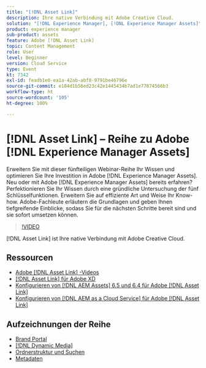 ```yaml
---
title: "[!DNL Asset Link]"
description: Ihre native Verbindung mit Adobe Creative Cloud.
solution: "[!DNL Experience Manager], [!DNL Experience Manager Assets]"
product: experience manager
sub-product: assets
feature: Adobe [!DNL Asset Link]
topic: Content Management
role: User
level: Beginner
version: Cloud Service
type: Event
kt: 7342
exl-id: feadb1e0-ea1a-42ab-abf8-9791be46796e
source-git-commit: e184d1b56ed23c42e1445434b7ad1e77874566b3
workflow-type: ht
source-wordcount: '105'
ht-degree: 100%

---
```


# [!DNL Asset Link] – Reihe zu Adobe [!DNL Experience Manager Assets]

Erweitern Sie mit dieser fünfteiligen Webinar-Reihe Ihr Wissen und optimieren Sie Ihre Investition in Adobe [!DNL Experience Manager Assets]. Neu oder mit Adobe [!DNL Experience Manager Assets] bereits erfahren? Perfektionieren Sie Ihr Wissen durch eine gründliche Untersuchung der fünf Schlüsselfunktionen. Erweitern Sie auf effiziente Art und Weise Ihr Know-how. Adobe-Fachleute erläutern die Grundlagen und geben Ihnen tiefgreifende Einblicke, sodass Sie für die nächsten Schritte bereit sind und sie sofort umsetzen können.

>[!VIDEO](https://video.tv.adobe.com/v/332127/?quality=12&learn=on&hidetitle=true)

[!DNL Asset Link] ist Ihre native Verbindung mit Adobe Creative Cloud.

## Ressourcen

* [Adobe [!DNL Asset Link] -Videos](https://experienceleague.adobe.com/de/docs/experience-manager-learn/assets/adobe-asset-link/launch-adobe-asset-link)
* [[!DNL Asset Link] für Adobe XD](https://helpx.adobe.com/de/enterprise/using/adobe-asset-link-for-xd.html)
* [Konfigurieren von [!DNL AEM Assets] 6.5 und 6.4 für Adobe [!DNL Asset Link]](https://helpx.adobe.com/de/enterprise/using/configure-aem-assets-6-for-asset-link.html)
* [Konfigurieren von [!DNL AEM as a Cloud Service] für Adobe [!DNL Asset Link]](https://helpx.adobe.com/de/enterprise/using/configure-aem-assets-for-asset-link.html)

## Aufzeichnungen der Reihe

* [Brand Portal](brand-portal.md)
* [[!DNL Dynamic Media]](dynamic-media.md)
* [Ordnerstruktur und Suchen](folder-structure-search.md)
* [Metadaten](metadata.md)
